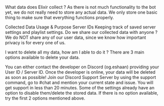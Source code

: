 What data does Elixir collect ?
As there is not much functionality to the bot yet, we do not really need to store any actual data. We only store one basic thing to make sure that everything functions properly.

Collected Data	Usage & Purpose
Server IDs	Keeping track of saved server settings and playlist settings.
Do we share our collected data with anyone ?
We do NOT share any of our user data, since we know how important privacy is for every one of us.

I want to delete all my data, how am I able to do it ?
There are 3 main options available to delete your data.

You can either contact the developer on Discord (og.eshaan) providing your User ID / Server ID. Once the developer is online, your data will be deleted as soon as possible!
Join our Discord Support Server by using the support command, go to #chat and mention your current state and issue. You will get support in less than 20 minutes.
Some of the settings already have an option to disable them/delete the stored data. If there is no option available, try the first 2 options mentioned above.
